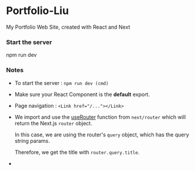 # Portfolio-Liu
My Portfolio Web Site, created with React and Next



### Start the server

npm run dev



### Notes

- To start the server : `npm run dev (cmd)`

- Make sure your React Component is the **default** export.

- Page navigation : `<Link href="/..."></Link>`

- We import and use the [useRouter](https://nextjs.org/docs/api-reference/next/router#userouter) function from `next/router` which will return the Next.js `router` object.

  In this case, we are using the router's `query` object, which has the query string params.

  Therefore, we get the title with `router.query.title`.

- 